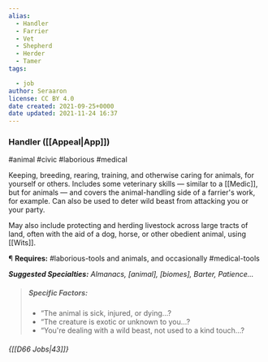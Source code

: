 ```yaml
---
alias:
  - Handler
  - Farrier
  - Vet
  - Shepherd
  - Herder
  - Tamer
tags:

  - job
author: Seraaron
license: CC BY 4.0
date created: 2021-09-25+0000
date updated: 2021-11-24 16:37
---
```


### Handler ([[Appeal|App]])

#animal #civic #laborious #medical

Keeping, breeding, rearing, training, and otherwise caring for animals, for yourself or others. Includes some veterinary skills — similar to a [[Medic]], but for animals — and covers the animal-handling side of a farrier's work, for example. Can also be used to deter wild beast from attacking you or your party.

May also include protecting and herding livestock across large tracts of land, often with the aid of a dog, horse, or other obedient animal, using [[Wits]].

¶ **Requires:** #laborious-tools and animals, and occasionally #medical-tools

_**Suggested Specialties:** Almanacs, [animal], [biomes], Barter, Patience..._

> ##### Specific Factors:
>
> - “The animal is sick, injured, or dying...?
> - “The creature is exotic or unknown to you...?
> - “You're dealing with a wild beast, not used to a kind touch...?

###### {[[D66 Jobs|43]]}
